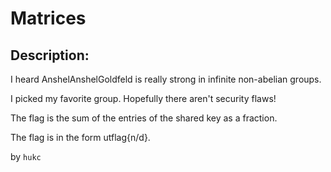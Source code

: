
# Matrices
## Description:
I heard AnshelAnshelGoldfeld is really strong in infinite non-abelian groups.

I picked my favorite group. Hopefully there aren't security flaws!

The flag is the sum of the entries of the shared key as a fraction.

The flag is in the form utflag{n/d}.

by `hukc`

